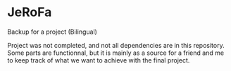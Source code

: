 # JeRoFa
Backup for a project (Bilingual)

Project was not completed, and not all dependencies are in this repository. Some parts are functionnal, but it is mainly as a source for a friend and me to keep track of what we want to achieve with the final project.
